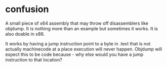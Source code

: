 # confusion
A small piece of x64 assembly that may throw off disassemblers like objdump.
It is nothing more than an example but sometimes it works. It is also doable in x86.

It works by having a jump instruction point to a byte in .text that is not actually machinecode at a place execution will never happen. Objdump will expect this to be code because - why else would you have a jump instruction to that location?

